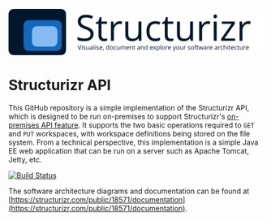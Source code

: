 ![Structurizr](docs/structurizr-banner.png)

# Structurizr API

This GitHub repository is a simple implementation of the Structurizr API, which is designed to be run on-premises to support Structurizr's [on-premises API feature](https://structurizr.com/help/on-premises-api). It supports the two basic operations required to ```GET``` and ```PUT``` workspaces, with workspace definitions being stored on the file system. From a technical perspective, this implementation is a simple Java EE web application that can be run on a server such as Apache Tomcat, Jetty, etc.

[![Build Status](https://travis-ci.org/structurizr/api.svg?branch=master)](https://travis-ci.org/structurizr/api)

The software architecture diagrams and documentation can be found at [https://structurizr.com/public/18571/documentation](https://structurizr.com/public/18571/documentation).